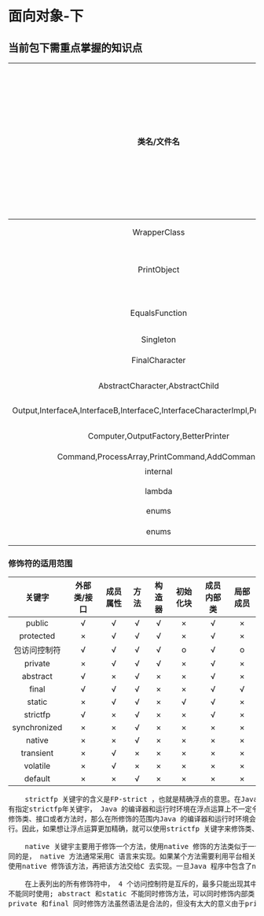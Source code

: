 # 面向对象-下

## 当前包下需重点掌握的知识点
| 类名/文件名 | 重要等级(1 ~ 5)<small>数字越大等级越高</small> | 简述 |
|:----:|:----:|:----:|
| WrapperClass | 5 | 包装类及其用法 |
| PrintObject | 5 | 打印对象和toString方法 |
| EqualsFunction | 5 | ==和equals方法 |
| Singleton | 5 | 单例 |
| FinalCharacter | 5 | final修饰符 |
| AbstractCharacter,AbstractChild | 5 | abstract修饰符 |
| Output,InterfaceA,InterfaceB,InterfaceC,InterfaceCharacterImpl,Printer,Product | 5 | interface关键字 |
| Computer,OutputFactory,BetterPrinter | 5 | 简单工厂模式 |
| Command,ProcessArray,PrintCommand,AddCommand | 5 | 命令模式 |
| internal | 5 | 内部类 |
| lambda | 5 | Lambda 表达式 |
| enums | 5 | 枚举 |
| enums | 5 | 对象与垃圾回收 |

### 修饰符的适用范围
| 关键字 | 外部类/接口 | 成员属性 | 方法 | 构造器 | 初始化块 | 成员内部类 | 局部成员 |
|:----:|:----:|:----:|:----:|:----:|:----:|:----:|:----:|
| public | √ | √ | √ | √ | × | √ | × |
| protected | × | √ | √ | √ | × | √ | × |
| 包访问控制符 | √ | √ | √ | √ | o | √ | o |
| private | × | √ | √ | √ | × | √ | × |
| abstract | √ | × | √ | × | × | √ | × |
| final | √ | √ | √ | × | × | √ | √ |
| static | × | √ | √ | × | √ | √ | × |
| strictfp | √ | × | √ | × | × | √ | × |
| synchronized | × | × | √ | × | × | × | × |
| native | × | × | √ | × | × | × | × |
| transient | × | √ | × | × | × | × | × |
| volatile | × | √ | × | × | × | × | × |
| default | × | × | √ | × | × | × | × |
<pre>
    strictfp 关键宇的含义是FP-strict ，也就是精确浮点的意思。在Java 虚拟机进行浮点运算时， 如果没
有指定strictfp年关键宇， Java 的编译器和运行时环境在浮点运算上不一定令人满意。一旦使用了strictfp来
修饰类、接口或者方法时，那么在所修饰的范围内Java 的编译器和运行时环境会完全依照浮点规范IEEE-754 来执
行。因此，如果想让浮点运算更加精确，就可以使用strictfp 关键字来修饰类、接口和方法。

    native 关键宇主要用于修饰一个方法，使用native 修饰的方法类似于一个抽象方法。与抽象方法不
同的是， native 方法通常采用C 语言来实现。如果某个方法需要利用平台相关特性，或者访问系统硬件等，则可以
使用native 修饰该方法，再把该方法交给C 去实现。一旦Java 程序中包含了native 方法，这个程序将失去跨平台的功能

    在上表列出的所有修饰符中， 4 个访问控制符是互斥的，最多只能出现其中之一。不仅如此， 还有abstract 和final 永远
不能同时使用; abstract 和static 不能同时修饰方法，可以同时修饰内部类; abstract和private 不能同时修饰方法，可以同时修饰内部类。
private 和final 同时修饰方法虽然语法是合法的，但没有太大的意义由于private 修饰的方法不可能被子类重写，因此使用final 修饰没什么意义
</pre>